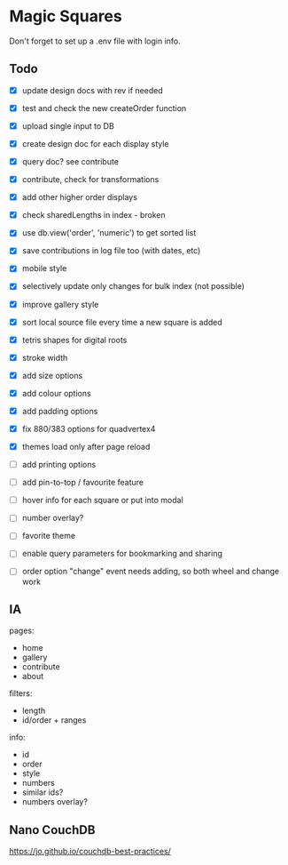 # Magic Squares

Don't forget to set up a .env file with login info.



## Todo

- [x] update design docs with rev if needed
- [x] test and check the new createOrder function
- [x] upload single input to DB
- [x] create design doc for each display style
- [x] query doc? see contribute
- [x] contribute, check for transformations
- [x] add other higher order displays
- [x] check sharedLengths in index - broken
- [x] use db.view('order', 'numeric') to get sorted list
- [x] save contributions in log file too (with dates, etc)
- [x] mobile style
- [x] selectively update only changes for bulk index (not possible)
- [x] improve gallery style
- [x] sort local source file every time a new square is added
- [x] tetris shapes for digital roots
- [x] stroke width
- [x] add size options
- [x] add colour options
- [x] add padding options
- [x] fix 880/383 options for quadvertex4
- [x] themes load only after page reload
- [ ] add printing options
- [ ] add pin-to-top / favourite feature
- [ ] hover info for each square or put into modal
- [ ] number overlay?
- [ ] favorite theme
- [ ] enable query parameters for bookmarking and sharing
- [ ] order option "change" event needs adding, so both wheel and change work




## IA

pages:
  - home
  - gallery
  - contribute
  - about


filters:
  - length
  - id/order + ranges

info:
  - id
  - order
  - style
  - numbers
  - similar ids?
  - numbers overlay?





## Nano CouchDB

https://jo.github.io/couchdb-best-practices/
